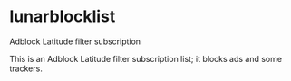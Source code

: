 # lunarblocklist
Adblock Latitude filter subscription

This is an Adblock Latitude filter subscription list; it blocks ads and some trackers.
